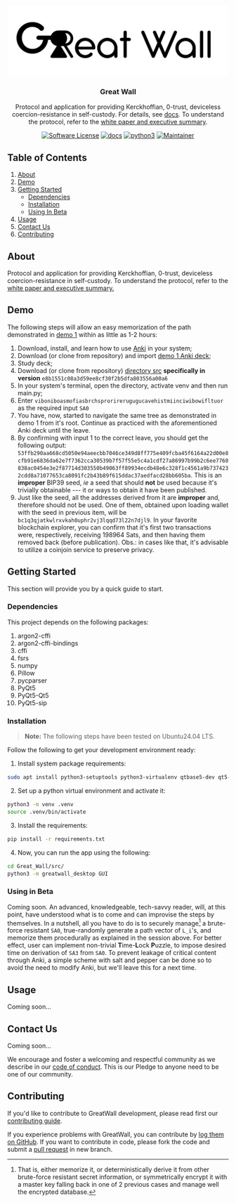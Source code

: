 <!-- PROJECT LOGO -->
<p align="center">
  <a href="https://github.com/Yuri-SVB/Great_Wall">
	<img alt="Great Wall Logo" src="images/logo_big.jpg" height="160" />
  </a>
  <h3 align="center">Great Wall</h3>
  <p align="center">Protocol and application for providing Kerckhoffian, 0-trust, deviceless coercion-resistance in self-custody. For details, see <a href="index.md">docs</a>. To understand the protocol, refer to the <a href="white_paper_executive_summary/white_paper_executive_summary.md">white paper and executive summary</a>.
  </p>
   
  <p align="center">
    <a href="../LICENSE"><img alt="Software License" src="https://img.shields.io/badge/License-MIT-brightgreen.svg?style=flat-square&logo=appveyor"></a>
    <a href="docs/"><img alt="docs" src="https://img.shields.io/badge/Docs-read%20docs-brightgreen.svg?style=flat-square&logo=appveyor"></a>
    <a href="https://www.python.org/"><img alt="python3" src="https://img.shields.io/badge/Python-8+-brightgreen.svg?style=flat-square&logo=appveyor"></a>
    <a href=""><img alt="Maintainer" src="https://img.shields.io/badge/Maintainer-Yuri_S_Villas_Boas-bridghtgreen.svg?style=flat-square&logo=appveyor"></a>
  </p>
</p>


<!-- TABLE OF CONTENTS -->
## Table of Contents
1. [About](#about)
2. [Demo](#demo)
3. [Getting Started](#getting-started)
    * [Dependencies](#dependencies)
    * [Installation](#installation)
    * [Using In Beta](#using-in-beta)
4. [Usage](#usage)
5. [Contact Us](#contact-us)
6. [Contributing](#contributing)


<!-- About -->
## About
Protocol and application for providing Kerckhoffian, 0-trust, deviceless coercion-resistance in self-custody. To understand the protocol, refer to the [white paper and executive summary.](./white_paper_executive_summary/white_paper_executive_summary.md)


<!-- Reproducing Demo 1 Experiment -->
## Demo
The following steps will allow an easy memorization of the path demonstrated in [demo 1](https://drive.proton.me/urls/GQZDRPBKE8#33ZVNJBXKAMd) within as little as 1-2 hours:
1. Download, install, and learn how to use [Anki](https://apps.ankiweb.net/) in your system;
2. Download (or clone from repository) and import [demo 1 Anki deck](demos/GW_procedural_memory_1.apkg);
3. Study deck;
4. Download (or clone from repository) [directory src](./src) **specifically in version** `e8b1551c08a3d59ee8cf30f2b5dfa803556a00a6`
5. In your system's terminal, open the directory, activate venv and then run main.py;
6. Enter `viboniboasmofiasbrchsprorirerugugucavehistmiinciwibowifltuor` as the required input `SA0`
7. You have, now, started to navigate the same tree as demonstrated in demo 1 from it's root. Continue as practiced with the aforementioned Anki deck until the leave.
8. By confirming with input 1 to the correct leave, you should get the following output: `53ffb290aa668cd5050e94aeecbb7046ce349d8ff775e409fcba45f6164a22d00e8cfb91e6836da62e7f7362cca30539b7f57f55e5c4a1cdf27a86997b99b2c6ee7760838ac0454e3e2f87714d303550b49063ff89934ecdb48e6c328f1c4561a9b7374232cdd8a71077653ca8091fc2b43b89f615ddac37aedfacd28bb605ba`. This is an **improper** BIP39 seed, _ie_ a seed that should **not** be used because it's trivially obtainable --- it or ways to obtain it have been published.
9. Just like the seed, all the addresses derived from it are **improper** and, therefore should not be used. One of them, obtained upon loading wallet with the seed in previous item, will be `bc1q3qjatkwlrxvkah0uphr2vj3lqqd73l22n7djl9`. In your favorite blockchain explorer, you can confirm that it's first two transactions were, respectively, receiving 198964 Sats, and then having them removed back (before publication). Obs.: in cases like that, it's advisable to utilize a coinjoin service to preserve privacy.


<!-- Getting Started -->
## Getting Started
This section will provide you by a quick guide to start.

### Dependencies
This project depends on the following packages:
1. argon2-cffi
2. argon2-cffi-bindings
3. cffi
4. fsrs
5. numpy
6. Pillow
7. pycparser
8. PyQt5
9. PyQt5-Qt5
10. PyQt5-sip

### Installation
> **Note:** The following steps have been tested on Ubuntu24.04 LTS.

Follow the following to get your development environment ready:
1. Install system package requirements:
```sh
sudo apt install python3-setuptools python3-virtualenv qtbase5-dev qt5-qmake cmake
```
2. Set up a python virtual environment and activate it:
```sh
python3 -m venv .venv
source .venv/bin/activate
```
3. Install the requirements:
```sh
pip install -r requirements.txt
```
4. Now, you can run the app using the following:

```sh
cd Great_Wall/src/
python3 -m greatwall_desktop GUI
```

### Using in Beta
Coming soon. An advanced, knowledgeable, tech-savvy reader, will, at this point, have understood what is to come and can improvise the steps by themselves. In a nutshell, all you have to do is to securely manage[^1] a brute-force resistant `SA0`, true-randomly generate a path vector of `L_i`'s, and memorize them procedurally as explained in the session above. For better effect, user can implement non-trivial **T**ime-**L**ock **P**uzzle, to impose desired time on derivation of `SA3` from `SA0`. To prevent leakage of critical content through Anki, a simple scheme with salt and pepper can be done so to avoid the need to modify Anki, but we'll leave this for a next time.

[^1]: That is, either memorize it, or deterministically derive it from other brute-force resistant secret information, or symmetrically encrypt it with a master key falling back in one of 2 previous cases and manage well the encrypted database.


<!-- Usage -->
## Usage
Coming soon...


<!-- Contact Us -->
## Contact Us
Coming soon...

We encourage and foster a welcoming and respectful community as we describe in our [code of conduct](./.github/CODE_OF_CONDUCT.md). This is our Pledge to anyone need to be one of our community.


<!-- Contributing -->
## Contributing
If you'd like to contribute to GreatWall development, please read first our [contributing guide](./.github/CONTRIBUTING.md).

If you experience problems with GreatWall, you can contribute by [log them on GitHub](https://github.com/Yuri-SVB/Great_Wall/issues). If you want to contribute in code, please fork the code and submit a [pull request](https://github.com/Yuri-SVB/Great_Wall/pulls) in new branch.
